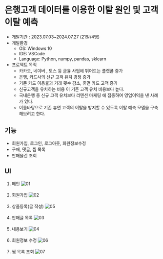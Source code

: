 # 은행고객 데이터를 이용한 이탈 원인 및 고객 이탈 예측 
- 개발기간 : 2023.07.03~2024.07.27 (21일/4명)
- 개발환경
  - OS: Windows 10
  - IDE: VSCode
  - Language: Python, numpy, pandas, sklearn
- 프로젝트 목적
  - 카카오, 네이버 , 토스 등 금융 사업에 뛰어드는 플랫폼 증가
  - 은행, 카드사의 신규 고객 유치 경쟁 증가  
  - 기존 카드 이용률과 거래 횟수 감소, 휴면 카드 고객 증가
  - 신규고객을 유치하는 비용 이 기존 고객 유치 비용보다 높다.
  - 국내은행 중 신규 고객 유치보다 리텐션 마케팅 에 집중하여 영업이익을 낸 사례가 있다.
  - 이를바탕으로 기존 휴면 고객의 이탈을 방지할 수 있도록 이탈 예측 모델을 구축 해보려고 한다.


## 기능
- 회원가입, 로그인, 로그아웃, 회원정보수정
- 구매, 댓글, 찜 목록
- 판매물건 조회

## UI
1. 메인
![01](oeMarket/ui/1.png)<br/><br/>
2. 회원가입
![02](oeMarket/ui/2.png)<br/><br/>
3. 상품등록(글 작성)
![05](oeMarket/ui/3.png)<br/><br/>
4. 판매글 목록 
![03](oeMarket/ui/4.png)<br/><br/>
5. 내용보기
![04](oeMarket/ui/5.png)<br/><br/>
6. 회원정보 수정 
![06](oeMarket/ui/6.png)<br/><br/>
7. 찜 목록 조회
![07](oeMarket/ui/7.png)<br/><br/>
